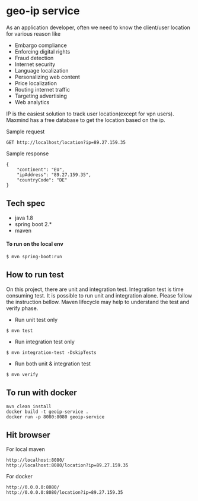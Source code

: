 # geo-ip service
As an application developer, often we need to know the client/user location for various reason like

- Embargo compliance
- Enforcing digital rights
- Fraud detection
- Internet security
- Language localization
- Personalizing web content
- Price localization
- Routing internet traffic
- Targeting advertising
- Web analytics

IP is the easiest solution to track user location(except for vpn users). Maxmind has a free database to get the location based on the ip.


Sample request 
```
GET http://localhost/location?ip=89.27.159.35
```
Sample response
```
{
    "continent": "EU",
    "ipAddress": "89.27.159.35",
    "countryCode": "DE"
}
```

## Tech spec
- java 1.8 
- spring boot 2.*
- maven

####  To run on the local env
```
$ mvn spring-boot:run
```


## How to run test 
On this project, there are  unit and integration test. Integration test is time consuming test. 
It is possible to run unit and integration alone. Please follow the instruction bellow.
 Maven lifecycle may help to understand the test and verify phase.   

- Run unit test only
```
$ mvn test
```

- Run  integration test only
```
$ mvn integration-test -DskipTests
```

- Run both unit & integration test
```
$ mvn verify 
```

## To run with docker
```
mvn clean install 
docker build -t geoip-service .
docker run -p 8080:8080 geoip-service 
```

## Hit browser 
For local maven
```
http://localhost:8080/
http://localhost:8080/location?ip=89.27.159.35
``` 

For docker
```
http://0.0.0.0:8080/
http://0.0.0.0:8080/location?ip=89.27.159.35
```
